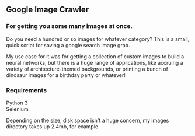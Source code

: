 ## Google Image Crawler


### For getting you some many images at once.

Do you need a hundred or so images for whatever category?
This is a small, quick script for saving a google search image grab. 

My use case for it was for getting a collection of custom images to build a neural networks, but there is a huge range of applications, like accruing a variety of architecture-themed backgrounds, or printing a bunch of dinosaur images for a birthday party or whatever!

### Requirements

Python 3  
Selenium

Depending on the size, disk space isn't a huge concern, my images directory takes up 2.4mb, for example.

